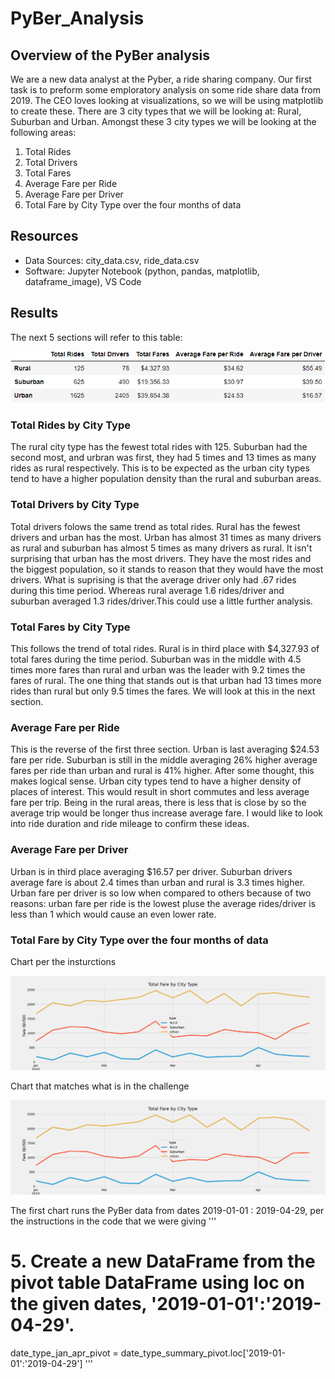 # PyBer_Analysis
## Overview of the PyBer analysis
We are a new data analyst at the Pyber, a ride sharing company. Our first task is to preform some emploratory analysis on some ride share data from 2019. The CEO loves looking at visualizations, so we will be using matplotlib to create these. 
There are 3 city types that we will be looking at: Rural, Suburban and Urban. Amongst these 3 city types we will be looking at the following areas:
1. Total Rides
2. Total Drivers
3. Total Fares
4. Average Fare per Ride
5. Average Fare per Driver
6. Total Fare by City Type over the four months of data

## Resources
- Data Sources: city_data.csv, ride_data.csv
- Software: Jupyter Notebook (python, pandas, matplotlib, dataframe_image), VS Code

## Results
The next 5 sections will refer to this table:

![Chart](/Analysis/pyber_summary_df.png)


### Total Rides by City Type
The rural city type has the fewest total rides with 125. Suburban had the second most, and urbran was first, they had 5 times and 13 times as many rides as rural respectively. This is to be expected as the urban city types tend to have a higher population density than the rural and suburban areas.  

### Total Drivers by City Type
Total drivers folows the same trend as total rides. Rural has the fewest drivers and urban has the most. Urban has almost 31 times as many drivers as rural and suburban has almost 5 times as many drivers as rural. It isn't surprising that urban has the most drivers. They have the most rides and the biggest population, so it stands to reason that they would have the most drivers. What is suprising is that the average driver only had .67 rides during this time period. Whereas rural average 1.6 rides/driver and suburban averaged 1.3 rides/driver.This could use a little further analysis. 

### Total Fares by City Type
This follows the trend of total rides. Rural is in third place with $4,327.93 of total fares during the time period. Suburban was in the middle with 4.5 times more fares than rural and urban was the leader with 9.2 times the fares of rural. The one thing that stands out is that urban had 13 times more rides than rural but only 9.5 times the fares. We will look at this in the next section.

### Average Fare per Ride
This is the reverse of the first three section. Urban is last averaging $24.53 fare per ride. Suburban is still in the middle averaging 26% higher average fares per ride than urban and rural is 41% higher. After some thought, this makes logical sense. Urban city types tend to have a higher density of places of interest. This would result in short commutes and less average fare per trip. Being in the rural areas, there is less that is close by so the average trip would be longer thus increase average fare. I would like to look into ride duration and ride mileage to confirm these ideas. 

### Average Fare per Driver
Urban is in third place averaging $16.57 per driver. Suburban drivers average fare is about   2.4 times than urban and rural is 3.3 times higher. Urban fare per driver is so low when compared to others because of two reasons: urban fare per ride is the lowest pluse the average rides/driver is less than 1 which would cause an even lower rate. 

### Total Fare by City Type over the four months of data
Chart per the insturctions 

![Chart](/Analysis/PyBer_fare_summary.png)

Chart that matches what is in the challenge

![Chart](/Analysis/PyBer_fare_summary-edited.png)

The first chart runs the PyBer data from dates 2019-01-01 : 2019-04-29, per the instructions in the code that we were giving
'''
# 5. Create a new DataFrame from the pivot table DataFrame using loc on the given dates, '2019-01-01':'2019-04-29'.
date_type_jan_apr_pivot = date_type_summary_pivot.loc['2019-01-01':'2019-04-29']
'''

